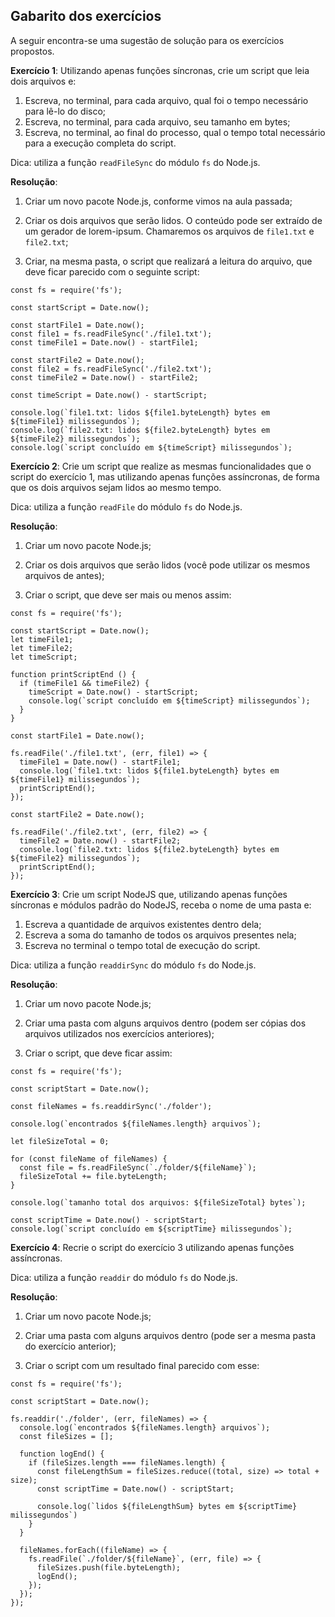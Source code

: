 ## Gabarito dos exercícios

A seguir encontra-se uma sugestão de solução para os exercícios propostos.

**Exercício 1**: Utilizando apenas funções síncronas, crie um script que leia dois arquivos e:

1. Escreva, no terminal, para cada arquivo, qual foi o tempo necessário para lê-lo do disco;
2. Escreva, no terminal, para cada arquivo, seu tamanho em bytes;
3. Escreva, no terminal, ao final do processo, qual o tempo total necessário para a execução completa do script.

Dica: utiliza a função `readFileSync` do módulo `fs` do Node.js.

**Resolução**:

1. Criar um novo pacote Node.js, conforme vimos na aula passada;

2. Criar os dois arquivos que serão lidos. O conteúdo pode ser extraído de um gerador de lorem-ipsum. Chamaremos os arquivos de `file1.txt` e `file2.txt`;

3. Criar, na mesma pasta, o script que realizará a leitura do arquivo, que deve ficar parecido com o seguinte script:

```language-javascript
const fs = require('fs');

const startScript = Date.now();

const startFile1 = Date.now();
const file1 = fs.readFileSync('./file1.txt');
const timeFile1 = Date.now() - startFile1;

const startFile2 = Date.now();
const file2 = fs.readFileSync('./file2.txt');
const timeFile2 = Date.now() - startFile2;

const timeScript = Date.now() - startScript;

console.log(`file1.txt: lidos ${file1.byteLength} bytes em ${timeFile1} milissegundos`);
console.log(`file2.txt: lidos ${file2.byteLength} bytes em ${timeFile2} milissegundos`);
console.log(`script concluído em ${timeScript} milissegundos`);
```

**Exercício 2**: Crie um script que realize as mesmas funcionalidades que o script do exercício 1, mas utilizando apenas funções assíncronas, de forma que os dois arquivos sejam lidos ao mesmo tempo.

Dica: utiliza a função `readFile` do módulo `fs` do Node.js.

**Resolução**:

1. Criar um novo pacote Node.js;

2. Criar os dois arquivos que serão lidos (você pode utilizar os mesmos arquivos de antes);

3. Criar o script, que deve ser mais ou menos assim:

```language-javascript
const fs = require('fs');

const startScript = Date.now();
let timeFile1;
let timeFile2;
let timeScript;

function printScriptEnd () {
  if (timeFile1 && timeFile2) {
    timeScript = Date.now() - startScript;
    console.log(`script concluído em ${timeScript} milissegundos`);
  }
}

const startFile1 = Date.now();

fs.readFile('./file1.txt', (err, file1) => {
  timeFile1 = Date.now() - startFile1;
  console.log(`file1.txt: lidos ${file1.byteLength} bytes em ${timeFile1} milissegundos`);
  printScriptEnd();
});

const startFile2 = Date.now();

fs.readFile('./file2.txt', (err, file2) => {
  timeFile2 = Date.now() - startFile2;
  console.log(`file2.txt: lidos ${file2.byteLength} bytes em ${timeFile2} milissegundos`);
  printScriptEnd();
});
```

**Exercício 3**: Crie um script NodeJS que, utilizando apenas funções síncronas e módulos padrão do NodeJS, receba o nome de uma pasta e:

1. Escreva a quantidade de arquivos existentes dentro dela;
2. Escreva a soma do tamanho de todos os arquivos presentes nela;
3. Escreva no terminal o tempo total de execução do script.

Dica: utiliza a função `readdirSync` do módulo `fs` do Node.js.

**Resolução**:

1. Criar um novo pacote Node.js;

2. Criar uma pasta com alguns arquivos dentro (podem ser cópias dos arquivos utilizados nos exercícios anteriores);

3. Criar o script, que deve ficar assim:

```language-javascript
const fs = require('fs');

const scriptStart = Date.now();

const fileNames = fs.readdirSync('./folder');

console.log(`encontrados ${fileNames.length} arquivos`);

let fileSizeTotal = 0;

for (const fileName of fileNames) {
  const file = fs.readFileSync(`./folder/${fileName}`);
  fileSizeTotal += file.byteLength;
}

console.log(`tamanho total dos arquivos: ${fileSizeTotal} bytes`);

const scriptTime = Date.now() - scriptStart;
console.log(`script concluído em ${scriptTime} milissegundos`);
```

**Exercício 4**: Recrie o script do exercício 3 utilizando apenas funções assíncronas.

Dica: utiliza a função `readdir` do módulo `fs` do Node.js.

**Resolução**:

1. Criar um novo pacote Node.js;

2. Criar uma pasta com alguns arquivos dentro (pode ser a mesma pasta do exercício anterior);

3. Criar o script com um resultado final parecido com esse:

```language-javascript
const fs = require('fs');

const scriptStart = Date.now();

fs.readdir('./folder', (err, fileNames) => {
  console.log(`encontrados ${fileNames.length} arquivos`);
  const fileSizes = [];

  function logEnd() {
    if (fileSizes.length === fileNames.length) {
      const fileLengthSum = fileSizes.reduce((total, size) => total + size);
      const scriptTime = Date.now() - scriptStart;

      console.log(`lidos ${fileLengthSum} bytes em ${scriptTime} milissegundos`)
    }
  }

  fileNames.forEach((fileName) => {
    fs.readFile(`./folder/${fileName}`, (err, file) => {
      fileSizes.push(file.byteLength);
      logEnd();
    });
  });
});
```
